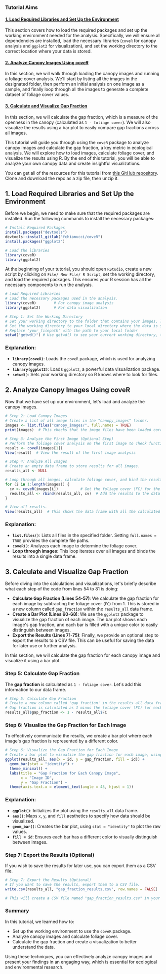 ### Tutorial Aims

#### <a href="#section1"> 1. Load Required Libraries and Set Up the Environment</a>

This section covers how to load the required packages and set up the working environment needed for the analysis. Specifically, we will ensure all dependencies are installed, load the necessary libraries (`coveR` for canopy analysis and `ggplot2` for visualization), and set the working directory to the correct location where your data is stored.

#### <a href="#section2"> 2. Analyze Canopy Images Using coveR</a>

In this section, we will walk through loading the canopy images and running a foliage cover analysis. We'll start by listing all the images in the designated folder, then perform an initial analysis on one image as a sample, and finally loop through all the images to generate a complete dataset of foliage cover values.

#### <a href="#section3"> 3. Calculate and Visualize Gap Fraction</a>

In this section, we will calculate the gap fraction, which is a measure of the openness in the canopy (calculated as `1 - foliage cover`). We will also visualize the results using a bar plot to easily compare gap fractions across all images.

This tutorial will guide you through using the `coveR` package to analyze canopy images and calculate the gap fraction, a key metric in ecological analysis. We will explore how to load images, calculate foliage cover, and visualize the results using R. By the end of this tutorial, you will be able to analyze your own canopy data and create insightful visualizations.

You can get all of the resources for this tutorial from <a href="https://github.com/EdDataScienceEES/tutorial-rubyforbes.git" target="_blank">this GitHub repository</a>. Clone and download the repo as a zip file, then unzip it.

<a name="section1"></a>

## 1. Load Required Libraries and Set Up the Environment

Before we begin, we need to make sure that the required packages are installed. Run the following commands to install the necessary packages:

```r
# Install Required Packages
install.packages("devtools")
devtools::install_gitlab("fchianucci/coveR")
install.packages("ggplot2")

# Load the libraries
library(coveR)
library(ggplot2)
```

At the beginning of your tutorial, you should open `RStudio`, create a new script by clicking on `File/ New File/ R Script`, set the working directory, and load the required packages. This ensures your R session has all the necessary components to run the analysis.

```r
# Load Required Libraries
# Load the necessary packages used in the analysis.
library(coveR)        # For canopy image analysis
library(ggplot2)      # For data visualization

# Step 1: Set the Working Directory
# Set your working directory to the folder that contains your images. This ensures R can locate all your files correctly.
# Set the working directory to your local directory where the data is stored
# Replace 'your_filepath' with the path to your local folder
setwd("getwd()") # Use getwd() to see your current working directory, then adjust to your specific data location
```

### Explanation:
- **`library(coveR)`**: Loads the `coveR` package, which is used for analyzing canopy images.
- **`library(ggplot2)`**: Loads `ggplot2`, a powerful data visualization package.
- **`setwd()`**: Sets your working directory so R knows where to look for files.

<a name="section2"></a>

## 2. Analyze Canopy Images Using coveR

Now that we have set up our environment, let's load and analyze the canopy images.

```r
# Step 2: Load Canopy Images
# Create a list of all image files in the "canopy_images" folder.
images <- list.files("canopy_images/", full.names = TRUE)
print(images)  # This checks that the image files have been loaded correctly

# Step 3: Analyze the First Image (Optional Step)
# Perform the foliage cover analysis on the first image to check functionality.
result <- coveR(images[1])
View(result)  # View the result of the first image analysis

# Step 4: Analyze All Images
# Create an empty data frame to store results for all images.
results_all <- NULL

# Loop through all images, calculate foliage cover, and bind the results to 'results_all'.
for (i in 1:length(images)) {
  cv <- coveR(images[i])          # Get the foliage cover (FC) for the current image
  results_all <- rbind(results_all, cv)  # Add the results to the data frame
}

# View all results.
View(results_all)  # This shows the data frame with all the calculated values
```

### Explanation:
- **`list.files()`**: Lists all files in the specified folder. Setting `full.names = TRUE` provides the complete file paths.
- **`coveR()`**: Analyzes each image to determine the foliage cover.
- **Loop through images**: This loop iterates over all images and binds the results into a single data frame.

<a name="section3"></a>

## 3. Calculate and Visualize Gap Fraction

Before diving into the calculations and visualizations, let's briefly describe what each step of the code from lines 54 to 81 is doing:

- **Calculate Gap Fraction (Lines 54-57)**: We calculate the gap fraction for each image by subtracting the foliage cover (`FC`) from 1. This is stored in a new column called `gap_fraction` within the `results_all` data frame.
- **Create a Bar Plot (Lines 60-68)**: We use the `ggplot2` package to visualize the gap fraction of each image. The bar plot shows each image's gap fraction, and each bar is filled with a unique color to easily distinguish between images.
- **Export the Results (Lines 71-75)**: Finally, we provide an optional step to export the results to a CSV file. This can be useful for saving the data for later use or further analysis.

In this section, we will calculate the gap fraction for each canopy image and visualize it using a bar plot.

### Step 5: Calculate Gap Fraction
The **gap fraction** is calculated as `1 - foliage cover`. Let's add this information to our data frame.

```r
# Step 5: Calculate Gap Fraction
# Create a new column called 'gap_fraction' in the results_all data frame that contains the gap fraction.
# Gap fraction is calculated as 1 minus the foliage cover (FC) for each image.
results_all$gap_fraction <- 1 - results_all$FC
```

### Step 6: Visualize the Gap Fraction for Each Image
To effectively communicate the results, we create a bar plot where each image's gap fraction is represented by a different color.

```r
# Step 6: Visualize the Gap Fraction for Each Image
# Create a bar plot to visualize the gap fraction for each image, using a different color for each image.
ggplot(results_all, aes(x = id, y = gap_fraction, fill = id)) +
  geom_bar(stat = "identity") +
  theme_minimal() +
  labs(title = "Gap Fraction for Each Canopy Image",
       x = "Image ID",
       y = "Gap Fraction") +
  theme(axis.text.x = element_text(angle = 45, hjust = 1))
```

### Explanation:
- **`ggplot()`**: Initializes the plot using the `results_all` data frame.
- **`aes()`**: Maps `x`, `y`, and `fill` aesthetics to specify how data should be visualized.
- **`geom_bar()`**: Creates the bar plot, using `stat = "identity"` to plot the raw values.
- **`fill = id`**: Ensures each bar has a different color to visually distinguish between images.

### Step 7: Export the Results (Optional)
If you wish to save the results for later use, you can export them as a CSV file.

```r
# Step 7: Export the Results (Optional)
# If you want to save the results, export them to a CSV file.
write.csv(results_all, "gap_fraction_results.csv", row.names = FALSE)

# This will create a CSV file named "gap_fraction_results.csv" in your current working directory.
```

### Summary
In this tutorial, we learned how to:
- Set up the working environment to use the `coveR` package.
- Analyze canopy images and calculate foliage cover.
- Calculate the gap fraction and create a visualization to better understand the data.

Using these techniques, you can effectively analyze canopy images and present your findings in an engaging way, which is essential for ecological and environmental research.


